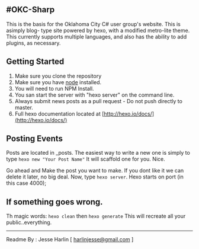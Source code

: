#OKC-Sharp
---

This is the basis for the Oklahoma City C# user group's website. This is asimply blog- type site powered by hexo, with a modified metro-lite theme. This currently supports multiple languages, and also has the ability to add plugins, as necessary.

## Getting Started

1. Make sure you clone the repository
2. Make sure you have [node](http://nodejs.org/download/) installed.
2. You will need to run NPM Install.
3. You san start the server with "hexo server" on the command line.
4. Always submit news posts as a pull request - Do not push directly to master.
5. Full hexo documentation located at [http://hexo.io/docs/](http://hexo.io/docs/)

## Posting Events

Posts are located in _posts. The easiest way to write a new one is simply to type ```hexo new "Your Post Name"``` It will scaffold one for you. Nice.

Go ahead and Make the post you want to make. If you dont like it we can delete it later, no big deal. Now, type ```hexo server```. Hexo starts on port (in this case 4000);

## If something goes wrong.

Th magic words: ```hexo clean``` then ```hexo generate``` This will recreate all your public..everything.

---
Readme By : Jesse Harlin [ harlinjesse@gmail.com ]